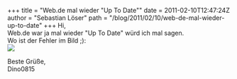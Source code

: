 +++
title = "Web.de mal wieder \"Up To Date\""
date = 2011-02-10T12:47:24Z
author = "Sebastian Löser"
path = "/blog/2011/02/10/web-de-mal-wieder-up-to-date"
+++
Hi,  
Web.de war ja mal wieder "Up To Date" würd ich mal sagen.  
Wo ist der Fehler im Bild ;):  
![](https://7ax.de/21hr)

Beste Grüße,  
Dino0815
